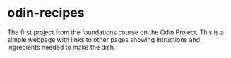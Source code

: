 # odin-recipes
The first project from the foundations course on the Odin Project. This is a simple webpage with links to other pages showing intructions and ingredients needed to make the dish.